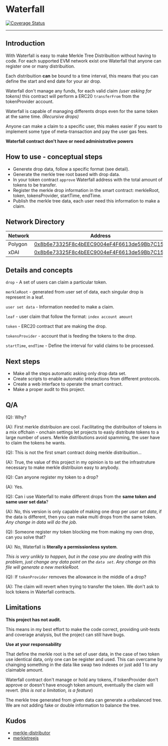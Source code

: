 # Waterfall

[![Coverage Status](https://coveralls.io/repos/github/ngmachado/Waterfall/badge.svg?branch=master)](https://coveralls.io/github/ngmachado/Waterfall?branch=master)

---
## Introduction

With Waterfall is easy to make Merkle Tree Distribuition without having to code. For each supported EVM network exist one Waterfall that anyone can register one or many distribuition.

Each distribuition __can__ be bound to a time interval, this means that you can define the start and end date for your air drop.

Waterfall don't manage any funds, for each valid claim _(user asking for tokens)_ this contract will perform a ERC20 `transferFrom` from the tokenProvider account.

Waterfall is capable of managing differents drops even for the same token at the same time. _(Recursive drops)_

Anyone can make a claim to a specific user, this makes easier if you want to implement some type of meta-transaction and pay the user gas fees.

**Waterfall contract don't have or need administrative powers**

## How to use - conceptual steps

- Generete drop data, follow a specific format (see detail).
- Generate the merkle tree root based with drop data.
- In your token contract `approve` Waterfall address with the total amount of tokens to be transfer.
- Register the merkle drop information in the smart contract: merkleRoot, token, tokensProvider, startTime, endTime.
- Publish the merkle tree data, each user need this information to make a claim.

## Network Directory

| Network | Address                                   |
|---------|-------------------------------------------|
| Polygon | [0x8b6e73325F8c4bEEC9004eF4F6613de59Bb7C156](https://polygonscan.com/address/0x8b6e73325F8c4bEEC9004eF4F6613de59Bb7C156#code)|
| xDAI    | [0x8b6e73325F8c4bEEC9004eF4F6613de59Bb7C156](https://blockscout.com/xdai/mainnet/address/0x8b6e73325F8c4bEEC9004eF4F6613de59Bb7C156)|

## Details and concepts

`drop` - A set of users can claim a particular token.

`merkleRoot` - generated from user set of data, each singular drop is represent in a leaf.

`user set data` - Information needed to make a claim.

`leaf` - user claim that follow the format: `index account amount`

`token` - ERC20 contract that are making the drop.

`tokensProvider` - account that is feeding the tokens to the drop.

`startTime`, `endTime` - Define the interval for valid claims to be processed.

## Next steps

- Make all the steps automatic asking only drop data set.
- Create scripts to enable automatic interactions from different protocols.
- Create a web interface to operate the smart contract.
- Make a proper audit to this project.

## Q/A

(Q): Why?

(A): First merkle distribuion are cool.
Facilitating the distribuiton of tokens in a mix offchain - onchain settings let projects to easly distribute tokens to a large number of users.
Merkle distributions avoid spamming, the user have to claim the tokens he wants.

(Q): This is not the first smart contract doing merkle distribuition...

(A): True, the value of this project in my opinion is to set the infrastruture necessary to make merkle distribuion easy to anybody.

(Q): Can anyone register my token to a drop?

(A): Yes.

(Q): Can i use Waterfall to make different drops from the **same token and same user set data**?

(A): No, this version is only capable of making one drop per _user set data_, if the data is different, then you can make multi drops from the same token. _Any change in data will do the job._

(Q): Someone register my token blocking me from making my own drop, can you solve that?

(A):  No, Waterfall is **literally a permissionless system**.

_This is very unlikly to happen, but in the case you are dealing with this problem, just change any data point on the `data set`. Any change on this file will generate a new merkleRoot._

(Q): If `tokenProvider` removes the allowance in the middle of a drop?

(A): The claim will revert when trying to transfer the token. We don't ask to lock tokens in Waterfall contracts.

## Limitations

**This project has not audit.**

This means in my best effort to make the code correct, providing unit-tests and coverage analysis, but the project can still have bugs.

**Use at your responsability**

That define the merkle root is the set of user data, in the case of two token use identical data, only one can be register and used. This can overcame by chainging something in the data like swap two indexes or just add 1 to any claimable amount.

Waterfall contract don't manage or hold any tokens, if tokenProvider don't approve or doesn't have enough token amount, eventually the claim will revert. (_this is not a limitation, is a feature_)

The merkle tree generated from given data can generate a unbalanced tree. We are not adding fake or double information to balance the tree.

## Kudos

- [merkle-distributor](https://github.com/Uniswap/merkle-distributor)
- [merkletreejs](https://github.com/miguelmota/merkletreejs)
